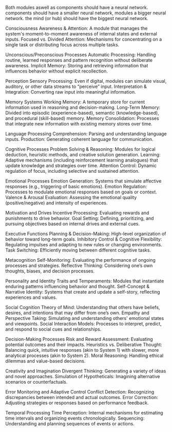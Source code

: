 Both modules aswell as components should have a neural network.
components should have a smaller neural network, modules a bigger neural network.
the mind (or hub) should have the biggest neural network.


Consciousness
Awareness & Attention: A module that manages the system's moment-to-moment awareness of internal states and external inputs.
Focused vs. Divided Attention: Mechanisms for concentrating on a single task or distributing focus across multiple tasks.

Unconscious/Preconscious Processes
Automatic Processing: Handling routine, learned responses and pattern recognition without deliberate awareness.
Implicit Memory: Storing and retrieving information that influences behavior without explicit recollection.

Perception
Sensory Processing: Even if digital, modules can simulate visual, auditory, or other data streams to “perceive” input.
Interpretation & Integration: Converting raw input into meaningful information.

Memory Systems
Working Memory: A temporary store for current information used in reasoning and decision-making.
Long-Term Memory: Divided into episodic (experience-based), semantic (knowledge-based), and procedural (skill-based) memory.
Memory Consolidation: Processes that integrate new information with existing memory stores over time.

Language Processing
Comprehension: Parsing and understanding language inputs.
Production: Generating coherent language for communication.

Cognitive Processes
Problem Solving & Reasoning: Modules for logical deduction, heuristic methods, and creative solution generation.
Learning: Adaptive mechanisms (including reinforcement learning analogues) that update knowledge and strategies over time.
Attention Control: Dynamic regulation of focus, including selective and sustained attention.

Emotional Processes
Emotion Generation: Systems that simulate affective responses (e.g., triggering of basic emotions).
Emotion Regulation: Processes to modulate emotional responses based on goals or context.
Valence & Arousal Evaluation: Assessing the emotional quality (positive/negative) and intensity of experiences.

Motivation and Drives
Incentive Processing: Evaluating rewards and punishments to drive behavior.
Goal Setting: Defining, prioritizing, and pursuing objectives based on internal drives and external cues.

Executive Functions
Planning & Decision-Making: High-level organization of behavior toward long-term goals.
Inhibitory Control & Cognitive Flexibility: Regulating impulses and adapting to new rules or changing environments.
Task Switching: Efficiently moving between different cognitive tasks.

Metacognition
Self-Monitoring: Evaluating the performance of ongoing processes and strategies.
Reflective Thinking: Considering one’s own thoughts, biases, and decision processes.

Personality and Identity
Traits and Temperaments: Modules that instantiate enduring patterns influencing behavior and thought.
Self-Concept & Narrative Identity: Systems that create and update a self-story, reflecting experiences and values.

Social Cognition
Theory of Mind: Understanding that others have beliefs, desires, and intentions that may differ from one’s own.
Empathy and Perspective Taking: Simulating and understanding others' emotional states and viewpoints.
Social Interaction Models: Processes to interpret, predict, and respond to social cues and relationships.

Decision-Making Processes
Risk and Reward Assessment: Evaluating potential outcomes and their impacts.
Heuristics vs. Deliberative Thought: Balancing quick, intuitive responses (akin to System 1) with slower, more analytical processes (akin to System 2).
Moral Reasoning: Handling ethical dilemmas and value-based decisions.

Creativity and Imagination
Divergent Thinking: Generating a variety of ideas and novel approaches.
Simulation of Hypotheticals: Imagining alternative scenarios or counterfactuals.

Error Monitoring and Adaptive Control
Conflict Detection: Recognizing discrepancies between intended and actual outcomes.
Error Correction: Adjusting strategies or responses based on performance feedback.

Temporal Processing
Time Perception: Internal mechanisms for estimating time intervals and organizing events chronologically.
Sequencing: Understanding and planning sequences of events or actions.